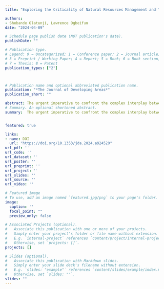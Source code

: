 ```yaml
---
title: "Exploring the Criticality of Natural Resources Management and Technological Innovations for Ecological Footprint in the OECD Countries"

authors:
- Shobande Olatunji, Lawrence Ogbeifun
date: "2024-04-09"

# Schedule page publish date (NOT publication's date).
publishDate: ""

# Publication type.
# Legend: 0 = Uncategorized; 1 = Conference paper; 2 = Journal article;
# 3 = Preprint / Working Paper; 4 = Report; 5 = Book; 6 = Book section;
# 7 = Thesis; 8 = Patent
publication_types: ["2"]



# Publication name and optional abbreviated publication name.
publication: "*The Journal of Developing Areas*"
publication_short: ""

abstract: The urgent imperative to confront the complex interplay between managing natural resources and fostering technological innovation, particularly in OECD countries, has become a focal point in global conversations. It is abundantly clear that critical issues such as the rampant overexploitation of our natural resources, insufficient embrace of sustainable practices, and the profound repercussions of technological advancements on our ecological footprint demand meticulous scrutiny and comprehensive action. This scrutiny is vital to guide the formulation of judicious policies and strategies capable of addressing these complex challenges. The challenges faced by OECD countries, distinguished by their advanced industrialization, and elevated standards of living, are further compounded by the depletion of natural resources resulting from extensive economic activities. The extraction and utilization of resources, encompassing water, minerals, and energy, emerge as significant contributors to ecological degradation. The heightened demand for raw materials to sustain technological industries has precipitated the overexploitation and depletion of natural resources, manifesting in activities such as mining, deforestation, and other extraction processes, leading to habitat destruction and biodiversity loss. Furthermore, the manufacturing and utilization of technology, particularly within industries heavily reliant on non-renewable energy sources, have been substantial contributors to pollution and greenhouse gas emissions. The study assesses the dynamic relationship between natural resources, economic growth, and technological innovation with respect to ecological footprints. It analyses the annual data series of a panel of 20 organisation for economic cooperation and development countries using the second-generation cointegration panel and cross-sectional autoregressive distributed lag methodology. The results of the slope coefficient confirm the existence of slope heterogeneity among countries. Furthermore, it affirms the long-term relationship among variables. Overall, the findings highlight the importance of effective utilisation of resources while investing in technological innovation to attain sustainable development goals.
# Summary. An optional shortened abstract.
summary:  The urgent imperative to confront the complex interplay between managing natural resources and fostering technological innovation, particularly in OECD countries, has become a focal point in global conversations. It is abundantly clear that critical issues such as the rampant overexploitation of our natural resources, insufficient embrace of sustainable practices, and the profound repercussions of technological advancements on our ecological footprint demand meticulous scrutiny and comprehensive action. This scrutiny is vital to guide the formulation of judicious policies and strategies capable of addressing these complex challenges. The challenges faced by OECD countries, distinguished by their advanced industrialization, and elevated standards of living, are further compounded by the depletion of natural resources resulting from extensive economic activities. The extraction and utilization of resources, encompassing water, minerals, and energy, emerge as significant contributors to ecological degradation. The heightened demand for raw materials to sustain technological industries has precipitated the overexploitation and depletion of natural resources, manifesting in activities such as mining, deforestation, and other extraction processes, leading to habitat destruction and biodiversity loss. Furthermore, the manufacturing and utilization of technology, particularly within industries heavily reliant on non-renewable energy sources, have been substantial contributors to pollution and greenhouse gas emissions. The study assesses the dynamic relationship between natural resources, economic growth, and technological innovation with respect to ecological footprints. It analyses the annual data series of a panel of 20 organisation for economic cooperation and development countries using the second-generation cointegration panel and cross-sectional autoregressive distributed lag methodology. The results of the slope coefficient confirm the existence of slope heterogeneity among countries. Furthermore, it affirms the long-term relationship among variables. Overall, the findings highlight the importance of effective utilisation of resources while investing in technological innovation to attain sustainable development goals.


featured: true

links:
- name: DOI
  url: "https://doi.org/10.1353/jda.2024.a924520"
url_pdf: ''
url_code: ''
url_dataset: ''
url_poster: ''
url_preprint: ''
url_project: ''
url_slides: ''
url_source: ''
url_video: ''

# Featured image
# To use, add an image named `featured.jpg/png` to your page's folder. 
image:
  caption: ''
  focal_point: ""
  preview_only: false

# Associated Projects (optional).
#   Associate this publication with one or more of your projects.
#   Simply enter your project's folder or file name without extension.
#   E.g. `internal-project` references `content/project/internal-project/index.md`.
#   Otherwise, set `projects: []`.
projects: []

# Slides (optional).
#   Associate this publication with Markdown slides.
#   Simply enter your slide deck's filename without extension.
#   E.g. `slides: "example"` references `content/slides/example/index.md`.
#   Otherwise, set `slides: ""`.
slides: ""
---
```

